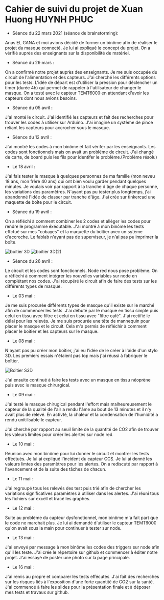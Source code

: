 # Cahier de suivi du projet de Xuan Huong HUYNH PHUC

- Séance du 22 mars 2021 (séance de brainstorming):

Anas EL GANA et moi avions décidé de former un binôme afin de réaliser le projet du masque connecté. Je lui ai expliqué le concept du projet. On a vérifié auprès des enseignants sur la disponibilité de matériel. 

- Séance du 29 mars : 

On a confirmé notre projet auprès des enseignants. Je me suis occupée du circuit de l'alimentation et des capteurs. J'ai cherché les différents options pour les tests. L'idée de départ est d'utiliser la pression pour déclencher un timer (durée 4h) qui permet de rappeler à l'utilisateur de changer le masque. On a testé avec le capteur TEMT6000 en attendant d'avoir les capteurs dont nous avions besoins.

- Séance du 05 avril :

J'ai monté le circuit. J'ai identifié les capteurs et fait des recherches pour trouver les codes à utiliser sur Arduino. J'ai imaginé un système de pince reliant les capteurs pour accrocher sous le masque.

- Séance du 12 avril :

J'ai montré les codes à mon binôme et fait vérifer par les enseignants. Les codes sont fonctionnels mais on avait un problème de circuit. J'ai changé de carte, de board puis les fils pour identifer le problème.(Problème résolu)

- Le 18 avril :

J'ai fais tester le masque à quelques personnes de ma famille (mon neveu 18 ans, mon frère 40 ans) qui ont bien voulu garder pendant quelques minutes. Je voulais voir par rapport à la tranche d'âge de chaque personne, les variations des paramètres. N'ayant pas pu tester plus longtemps, j'ai abandonné l'idée de classer par tranche d'âge.
J'ai crée sur tinkercad une maquette de boîte pour le circuit.

- Séance du 19 avril : 

On a réfléchi à comment combiner les 2 codes et alléger les codes pour rendre le programme éxécutable.  J'ai montré à mon binôme les tests effctué sur mes "cobayes" et la maquette du boîtier avec un sytème d'accroche. Le fablab n'ayant pas de superviseur, je n'ai pas pu imprimer la boîte.

![boitier 3D](https://user-images.githubusercontent.com/84131336/118410563-5f93ce00-b690-11eb-84e2-05bcba671fd4.PNG)
![boitier 3D(2)](https://user-images.githubusercontent.com/84131336/118410581-6f131700-b690-11eb-9592-748f759b7120.PNG)


- Séance du 26 avril : 

Le circuit et les codes sont fonctionnels. Node red nous pose problème. On a réfléchi à comment intégrer les nouvelles variables sur node en complétant nos codes. J'ai récupéré le circuit afin de faire des tests sur les différents types de masque.

- Le 03 mai :

Je me suis procurée différents types de masque qu'il existe sur le marché afin de commencer les tests. J'ai débuté par le masque en tissu simple puis celui en tissu avec filtre et celui en tissu avec "filtre café". J'ai rectifié le délai pour les relevés. 
Je me suis procurée une tête de mannequin pour placer le masque et le circuit. Cela m'a permis de réfléchir à comment placer le boitier et les capteurs sur le masque.

- Le 08 mai :

N'ayant pas pu créer mon boîtier, j'ai eu l'idée de le créer à l'aide d'un stylo 3D. Les premiers essais n'étaient pas top mais j'ai réussi à fabriquer le boîtier.

![Boîtier S3D](https://user-images.githubusercontent.com/84131336/118410907-278d8a80-b692-11eb-89d6-c025b0b355f3.PNG)

J'ai ensuite continué à faire les tests avec un masque en tissu néoprène puis avec le masque chirurgical.

- Le 09 mai :

J'ai testé le masque chirugical pendant l'effort mais malheureusement le capteur de la qualité de l'air a rendu l'âme au bout de 13 minutes et il n'y avait plus de relevé. En activté, la chaleur et la condensation de l'humidité a rendu unitilisable le capteur.

J'ai cherché par rapport au seuil limite de la quantité de CO2 afin de trouver les valeurs limites pour créer les alertes sur node red.

- Le 10 mai :

Réunion avec mon binôme pour lui donner le circuit et montrer les tests effectués. Je lui ai expliqué l'incident du capteur CCS. Je lui ai donné les valeurs limtes des paramètres pour les alertes. On a rediscuté par rapport à l'avancement et de la suite des tâches de chacun.

- Le 11 mai :

J'ai regroupé tous les relevés des test puis trié afin de chercher les variations significatives paramètres à utiliser dans les alertes. J'ai réuni tous les fichiers sur excell et tracé les graphes.

- Le 12 mai :

Suite au problème du capteur dysfonctionnel, mon binôme m'a fait part que le code ne marchait plus. Je lui ai demandé d'utiliser le capteur TEMT6000 qu'on avait sous la main pour continuer à tester sur node.

- Le 13 mai :

J'ai envoyé par message à mon binôme les codes des triggers sur node afin qu'il les teste. J'ai crée le répertoire sur github et commencer à éditer notre projet. J'ai essayé de poster une photo sur la page principale.

- Le 16 mai :

J'ai remis au propre et comparer les tests effécutés. J'ai fait des recherches sur les risques liés à l'exposition d'une forte quantité de CO2 sur la santé.
J'ai commencé à faire les slides pour la présentation finale et à déposer mes tests et travaux sur github.
